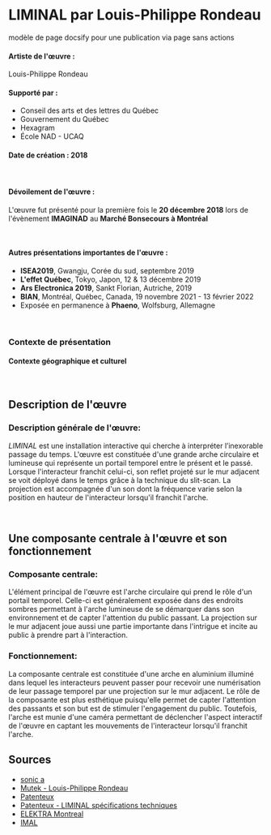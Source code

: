# LIMINAL par Louis-Philippe Rondeau
modèle de page docsify pour une publication via page sans actions 


#### Artiste de l'œuvre :
Louis-Philippe Rondeau

#### Supporté par :
- Conseil des arts et des lettres du Québec
- Gouvernement du Québec
- Hexagram
- École NAD - UCAQ

#### Date de création : 2018
<br>

#### Dévoilement de l'œuvre :
L'œuvre fut présenté pour la première fois le **20 décembre 2018** lors de l'évènement **IMAGINAD** au **Marché Bonsecours à Montréal**

<br>

#### Autres présentations importantes de l'œuvre : 
- **ISEA2019**, Gwangju, Corée du sud, septembre 2019
- **L'effet Québec**, Tokyo, Japon, 12 & 13 décembre 2019
- **Ars Electronica 2019**, Sankt Florian, Autriche, 2019
- **BIAN**, Montréal, Québec, Canada, 19 novembre 2021 - 13 février 2022
- Exposée en permanence à **Phaeno**, Wolfsburg, Allemagne

<br>

### Contexte de présentation

#### Contexte géographique et culturel

<br>

## Description de l'œuvre

### Description générale de l'œuvre:

*LIMINAL* est une installation interactive qui cherche à interpréter l’inexorable passage du temps. L'œuvre est constituée d'une grande arche circulaire et lumineuse qui représente un portail temporel entre le présent et le passé. Lorsque l'interacteur franchit celui-ci, son reflet projeté sur le mur adjacent se voit déployé dans le temps grâce à la technique du slit-scan. La projection est accompagnée d'un son dont la fréquence varie selon la position en hauteur de l'interacteur lorsqu'il franchit l'arche.

<br>

## Une composante centrale à l'œuvre et son fonctionnement

### Composante centrale:

L'élément principal de l'œuvre est l'arche circulaire qui prend le rôle d'un portail temporel. Celle-ci est généralement exposée dans des endroits sombres permettant à l'arche lumineuse de se démarquer dans son environnement et de capter l'attention du public passant. La projection sur le mur adjacent joue aussi une partie importante dans l'intrigue et incite au public à prendre part à l'interaction. 

### Fonctionnement:
La composante centrale est constituée d'une arche en aluminium illuminé dans lequel les interacteurs peuvent passer pour recevoir une numérisation de leur passage temporel par une projection sur le mur adjacent. Le rôle de la composante est plus esthétique puisqu'elle permet de capter l'attention des passants et son but est de stimuler l'engagement du public. Toutefois, l'arche est munie d'une caméra permettant de déclencher l'aspect interactif de l'œuvre en captant les mouvements de l'interacteur lorsqu'il franchit l'arche.


## Sources
- [sonic a](https://sonic-a.co.uk/portfolio/2022-liminal-louis-philippe-rondeau)
- [Mutek - Louis-Philippe Rondeau](https://montreal.mutek.org/fr/artistes/louis-philippe-rondeau)
- [Patenteux](http://patenteux.com/wp/portfolio/liminal/)
- [Patenteux - LIMINAL spécifications techniques](http://patenteux.com/wp/portfolio/liminal/)
- [ELEKTRA Montreal](https://www.elektramontreal.ca/lp-rondeau-efqc?lang=fr)
- [IMAL](https://www.imal.org/fr/events/hyper-organisms/louis-philippe-rondeau-liminal)
